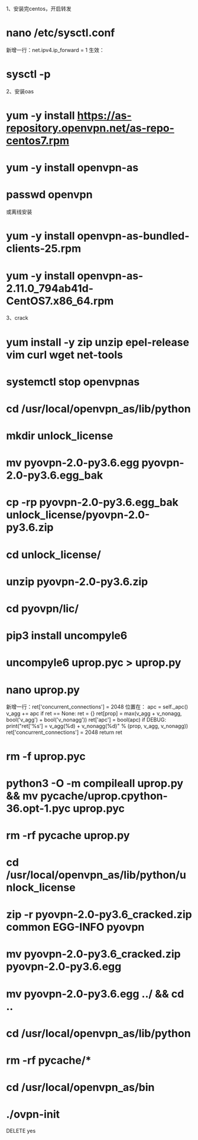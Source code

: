 1、安装完centos，开启转发
# nano /etc/sysctl.conf
新增一行：net.ipv4.ip_forward = 1
生效：
# sysctl -p

2、安装oas
# yum -y install https://as-repository.openvpn.net/as-repo-centos7.rpm
# yum -y install openvpn-as
# passwd openvpn

或离线安装
# yum -y install openvpn-as-bundled-clients-25.rpm
# yum -y install openvpn-as-2.11.0_794ab41d-CentOS7.x86_64.rpm

3、crack
# yum install -y zip unzip epel-release vim curl wget net-tools
# systemctl stop openvpnas
# cd /usr/local/openvpn_as/lib/python
# mkdir unlock_license
# mv pyovpn-2.0-py3.6.egg pyovpn-2.0-py3.6.egg_bak
# cp -rp pyovpn-2.0-py3.6.egg_bak unlock_license/pyovpn-2.0-py3.6.zip
# cd unlock_license/
# unzip pyovpn-2.0-py3.6.zip
# cd pyovpn/lic/
# pip3 install uncompyle6
# uncompyle6 uprop.pyc > uprop.py
# nano uprop.py
新增一行：ret['concurrent_connections'] = 2048
位置在：
        apc = self._apc()
            v_agg += apc
            if ret == None:
                ret = {}
            ret[prop] = max(v_agg + v_nonagg, bool('v_agg') + bool('v_nonagg'))
            ret['apc'] = bool(apc)
            if DEBUG:
                print("ret['%s'] = v_agg(%d) + v_nonagg(%d)" % (prop, v_agg, v_nonagg))
        ret['concurrent_connections'] = 2048
        return ret
# rm -f uprop.pyc
# python3 -O -m compileall uprop.py && mv __pycache__/uprop.cpython-36.opt-1.pyc uprop.pyc
# rm -rf __pycache__ uprop.py
# cd /usr/local/openvpn_as/lib/python/unlock_license
# zip -r pyovpn-2.0-py3.6_cracked.zip common EGG-INFO pyovpn
# mv pyovpn-2.0-py3.6_cracked.zip pyovpn-2.0-py3.6.egg
# mv pyovpn-2.0-py3.6.egg ../ && cd ..
# cd /usr/local/openvpn_as/lib/python
# rm -rf __pycache__/*
# cd /usr/local/openvpn_as/bin
# ./ovpn-init

DELETE
yes
